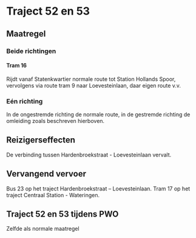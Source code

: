 # Traject 52 en 53
## Maatregel
### Beide richtingen

#### Tram 16
Rijdt vanaf Statenkwartier normale route tot Station Hollands Spoor, vervolgens via route tram 9 naar Loevesteinlaan, daar eigen route v.v.

### Eén richting
In de ongestremde richting de normale route, in de gestremde richting de omleiding zoals beschreven hierboven.

## Reizigerseffecten
De verbinding tussen Hardenbroekstraat - Loevesteinlaan vervalt.

## Vervangend vervoer
Bus 23 op het traject Hardenbroekstraat – Loevesteinlaan.
Tram 17 op het traject Centraal Station - Wateringen.

## Traject 52 en 53 tijdens PWO 
Zelfde als normale maatregel
